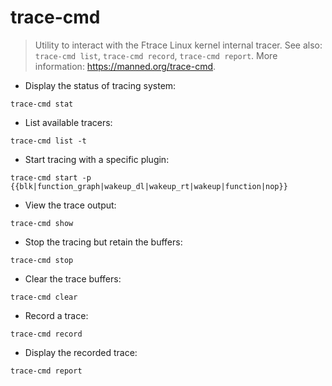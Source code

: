 # trace-cmd

> Utility to interact with the Ftrace Linux kernel internal tracer.
> See also: `trace-cmd list`, `trace-cmd record`, `trace-cmd report`.
> More information: <https://manned.org/trace-cmd>.

- Display the status of tracing system:

`trace-cmd stat`

- List available tracers:

`trace-cmd list -t`

- Start tracing with a specific plugin:

`trace-cmd start -p {{blk|function_graph|wakeup_dl|wakeup_rt|wakeup|function|nop}}`

- View the trace output:

`trace-cmd show`

- Stop the tracing but retain the buffers:

`trace-cmd stop`

- Clear the trace buffers:

`trace-cmd clear`

- Record a trace:

`trace-cmd record`

- Display the recorded trace:

`trace-cmd report`
